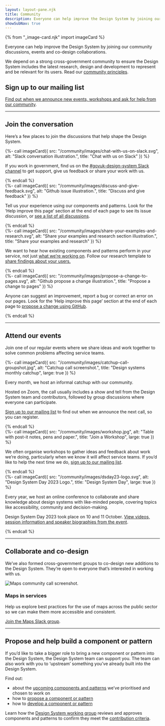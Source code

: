```yaml
---
layout: layout-pane.njk
title: Community
description: Everyone can help improve the Design System by joining our community discussions, events and co-design collaborations
showSubNav: true
---
```


{% from "_image-card.njk" import imageCard %}

Everyone can help improve the Design System by joining our community discussions, events and co-design collaborations.

We depend on a strong cross-government community to ensure the Design System includes the latest research, design and development to represent and be relevant for its users. Read our [community principles](/community/community-principles/).

## Sign up to our mailing list

[Find out when we announce new events, workshops and ask for help from our community](https://mailchi.mp/707ce8dec373/get-updated-by-email-govuk-design-system).

<hr class="govuk-section-break govuk-section-break--visible">

## Join the conversation

Here’s a few places to join the discussions that help shape the Design System.

<div class="govuk-grid-row">
  <div class="govuk-grid-column-full govuk-grid-column-one-half-from-desktop">
    {%- call imageCard({
      src: "/community/images/chat-with-us-on-slack.svg",
      alt: "Slack conversation illustration.",
      title: "Chat with us on Slack"
    }) %}
      <p>If you work in government, find us on the <a href="https://ukgovernmentdigital.slack.com/archives/C6DMEH5R6">#govuk-design-system Slack channel</a> to get support, give us feedback or share your work with us.</p>
    {% endcall %}
  </div>
  <div class="govuk-grid-column-full govuk-grid-column-one-half-from-desktop">
    {%- call imageCard({
      src: "/community/images/discuss-and-give-feedback.svg",
      alt: "Github issue illustration.",
      title: "Discuss and give feedback"
    }) %}
      <p>Tell us your experience using our components and patterns. Look for the ‘Help improve this page’ section at the end of each page to see its issue discussion, or <a href="https://github.com/alphagov/govuk-design-system-backlog/issues">see a list of all discussions</a>.</p>
    {% endcall %}
  </div>
  <div class="govuk-grid-column-full govuk-grid-column-one-half-from-desktop">
    {%- call imageCard({
      src: "/community/images/share-your-examples-and-research.svg",
      alt: "Share your examples and research section illustration.",
      title: "Share your examples and research"
    }) %}
      <p>We want to hear how existing components and patterns perform in your service, not just <a href="https://design-system.service.gov.uk/community/upcoming-components-patterns/">what we’re working on</a>. Follow our research template to <a href="https://design-system.service.gov.uk/community/share-research-findings/">share findings about your users.</a></p>
    {% endcall %}
  </div>
  <div class="govuk-grid-column-full govuk-grid-column-one-half-from-desktop">
    {%- call imageCard({
      src: "/community/images/propose-a-change-to-pages.svg",
      alt: "Github propose a change illustration.",
      title: "Propose a change to pages"
    }) %}
      <p>Anyone can suggest an improvement, report a bug or correct an error on our pages. Look for the ‘Help improve this page’ section at the end of each page to <a href="https://design-system.service.gov.uk/community/propose-a-content-change-using-github/">propose a change using GitHub</a>.</p>
    {% endcall %}
  </div>
</div>

<hr class="govuk-section-break govuk-section-break--visible">

## Attend our events

Join one of our regular events where we share ideas and work together to solve common problems affecting service teams.

<div class="govuk-grid-row">
  <div class="govuk-grid-column-full">
    {%- call imageCard({
      src: "/community/images/catchup-call-groupshot.jpg",
      alt: "Catchup call screenshot.",
      title: "Design systems monthly catchup",
      large: true
    }) %}
      <p>Every month, we host an informal catchup with our community.</p>
      <p>Hosted on Zoom, the call usually includes a show and tell from the Design System team and contributors, followed by group discussions where everyone can participate.</p>
      <p><a href="https://mailchi.mp/707ce8dec373/get-updated-by-email-govuk-design-system">Sign up to our mailing list</a> to find out when we announce the next call, so you can register.</p>
    {% endcall %}
  </div>
  <div class="govuk-grid-column-full">
    {%- call imageCard({
      src: "/community/images/workshop.jpg",
      alt: "Table with post-it notes, pens and paper.",
      title: "Join a Workshop",
      large: true
    }) %}
        <p>We often organise workshops to gather ideas and feedback about work we’re doing, particularly when we know it will affect service teams. If you’d like to help the next time we do, <a href="https://mailchi.mp/707ce8dec373/get-updated-by-email-govuk-design-system">sign up to our mailing list</a>.</p>
    {% endcall %}
  </div>
  <div class="govuk-grid-column-full">
    {%- call imageCard({
      src: "/community/images/dsday23-logo.svg",
      alt: "Design System Day 2023 Logo.",
      title: "Design System Day",
      large: true
    }) %}
      <p>Every year, we host an online conference to collaborate and share knowledge about design systems with like-minded people, covering topics like accessibility, community and decision-making.</p>
      <p>Design System Day 2023 took place on 10 and 11 October. <a href="/community/design-system-day-2023/session-information/">View videos, session information and speaker biographies from the event</a>.</p>
    {% endcall %}
  </div>
</div>

<hr class="govuk-section-break govuk-section-break--visible">

## Collaborate and co-design

We’ve also formed cross-government groups to co-design new additions to the Design System. They’re open to everyone that’s interested in working with us.

<img src="/community/images/maps-collab-group.jpg" alt="Maps community call screenshot." class="app-image--no-border govuk-!-margin-bottom-6" loading="lazy">

<div class="govuk-grid-row govuk-!-margin-bottom-8">
  <div class="govuk-grid-column-full">
    <h3>Maps in services</h3>
    <p>Help us explore best practices for the use of maps across the public sector so we can make them more accessible and consistent.</p>
    <p><a href="https://join.slack.com/t/mapsinservices/shared_invite/zt-163npa168-e5EREuQZU3NqwfdojWw2ew">Join the Maps Slack group</a>.</p>
  </div>
</div>

<hr class="govuk-section-break govuk-section-break--visible">

## Propose and help build a component or pattern

If you’d like to take a bigger role to bring a new component or pattern into the Design System, the Design System team can support you. The team can also work with you to ‘upstream’ something you’ve already built into the Design System.

Find out:

- about the [upcoming components and patterns](/community/upcoming-components-patterns/) we’ve prioritised and chosen to work on
- how to [propose a component or pattern](/community/propose-a-component-or-pattern/)
- how to [develop a component or pattern](/community/develop-a-component-or-pattern/)

Learn how the [Design System working group](/community/design-system-working-group/) reviews and approves components and patterns to confirm they meet the [contribution criteria](/community/contribution-criteria/).
